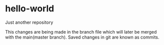# hello-world
Just another repository

This changes are being made in the branch file which will later be merged with the main(master branch). Saved changes in git are known as commits.
